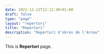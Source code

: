 ```yaml
---
date: 2021-12-12T12:12:30+01:00
draft: false
type: "page"
layout: "repertori"
title: "Repertori"
description: "Repertori d'obres de l'Arnau"
---
```


This is **Repertori** page.
